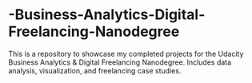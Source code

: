 # -Business-Analytics-Digital-Freelancing-Nanodegree
This is a repository to showcase my completed projects for the Udacity Business Analytics &amp; Digital Freelancing Nanodegree. Includes data analysis, visualization, and freelancing case studies.
